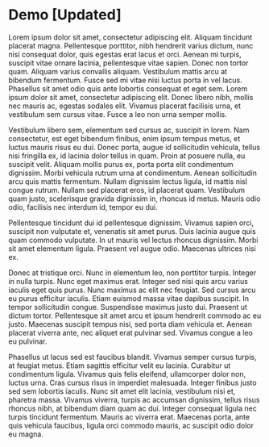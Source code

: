# Demo [Updated]

Lorem ipsum dolor sit amet, consectetur adipiscing elit. Aliquam tincidunt placerat magna. Pellentesque porttitor, nibh hendrerit varius dictum, nunc nisi consequat dolor, quis egestas erat lacus et orci. Aenean mi turpis, suscipit vitae ornare lacinia, pellentesque vitae sapien. Donec non tortor quam. Aliquam varius convallis aliquam. Vestibulum mattis arcu at bibendum fermentum. Fusce sed mi vitae nisi luctus porta in vel lacus. Phasellus sit amet odio quis ante lobortis consequat et eget sem. Lorem ipsum dolor sit amet, consectetur adipiscing elit. Donec libero nibh, mollis nec mauris ac, egestas sodales elit. Vivamus placerat facilisis urna, et vestibulum sem cursus vitae. Fusce a leo non urna semper mollis.

Vestibulum libero sem, elementum sed cursus ac, suscipit in lorem. Nam consectetur, est eget bibendum finibus, enim ipsum tempus metus, et luctus mauris risus eu dui. Donec porta, augue id sollicitudin vehicula, tellus nisi fringilla ex, id lacinia dolor tellus in quam. Proin at posuere nulla, eu suscipit velit. Aliquam mollis purus ex, porta porta elit condimentum dignissim. Morbi vehicula rutrum urna at condimentum. Aenean sollicitudin arcu quis mattis fermentum. Nullam dignissim lectus ligula, id mattis nisl congue rutrum. Nullam sed placerat eros, id placerat quam. Vestibulum quam justo, scelerisque gravida dignissim in, rhoncus id metus. Mauris odio odio, facilisis nec interdum id, tempor eu dui.

Pellentesque tincidunt dui id pellentesque dignissim. Vivamus sapien orci, suscipit non vulputate et, venenatis sit amet purus. Duis lacinia augue quis quam commodo vulputate. In ut mauris vel lectus rhoncus dignissim. Morbi sit amet elementum ligula. Praesent vel augue odio. Maecenas ultrices nisi ex.

Donec at tristique orci. Nunc in elementum leo, non porttitor turpis. Integer in nulla turpis. Nunc eget maximus erat. Integer sed nisi quis arcu varius iaculis eget quis purus. Nunc maximus ac elit nec feugiat. Sed cursus arcu eu purus efficitur iaculis. Etiam euismod massa vitae dapibus suscipit. In tempor sollicitudin congue. Suspendisse maximus justo dui. Praesent ut dictum tortor. Pellentesque sit amet arcu et ipsum hendrerit commodo ac eu justo. Maecenas suscipit tempus nisi, sed porta diam vehicula et. Aenean placerat viverra ante, nec aliquet erat pulvinar sed. Vivamus congue a leo eu pulvinar.

Phasellus ut lacus sed est faucibus blandit. Vivamus semper cursus turpis, at feugiat metus. Etiam sagittis efficitur velit eu lacinia. Curabitur ut condimentum ligula. Vivamus quis felis eleifend, ullamcorper dolor non, luctus urna. Cras cursus risus in imperdiet malesuada. Integer finibus justo sed sem lobortis iaculis. Nunc sit amet elit lacinia, vestibulum nisi et, pharetra massa. Vivamus viverra, turpis ac accumsan dignissim, tellus risus rhoncus nibh, at bibendum diam quam ac dui. Integer consequat ligula nec turpis tincidunt fermentum. Mauris ac viverra erat. Maecenas porta, ante quis vehicula faucibus, ligula orci commodo mauris, ac suscipit odio dolor eu magna.
